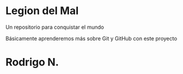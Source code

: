 # Legion del Mal
Un repositorio para conquistar el mundo

Básicamente aprenderemos más sobre Git y GitHub con este proyecto

# Rodrigo N.